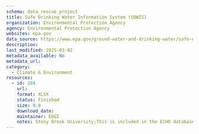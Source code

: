 ```yaml
---
schema: data_rescue_project 
title: Safe Drinking Water Information System (SDWIS)
organization: Environmental Protection Agency
agency: Environmental Protection Agency
websites: epa.gov
data_source: https://www.epa.gov/ground-water-and-drinking-water/safe-drinking-water-information-system-sdwis-federal-reporting
description: 
last_modified: 2025-03-02
metadata_available: No
metadata_url: 
category:
  - Climate & Environment 
resources:
  - id: 204
    url: 
    format: XLSX
    status: Finished
    size: 0.0
    download_date: 
    maintainer: EDGI
    notes: Stony Brook University;This is included in the ECHO database (in part. will check if there is additional data that is not included in ECHO). Information about public water systems and their violations of EPA's drinking water regulations. Locate drinking water suppliers and view violations and enforcement history for the last ten years. Included in ECHO database
---
```

